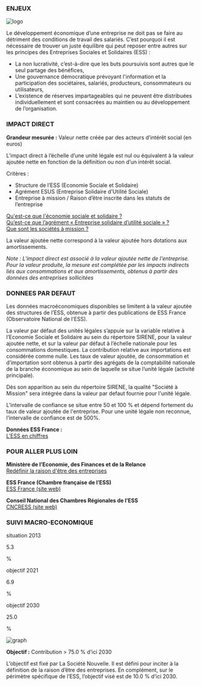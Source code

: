 ### ENJEUX

<div id="strip-odd" className="strip">
    <img id="logo-odd" src=/resources/odd_soc.png alt="logo"/>
</div>

Le développement économique d’une entreprise ne doit pas se faire au détriment des conditions de travail des salariés. C’est pourquoi il est nécessaire de trouver un juste équilibre qui peut reposer entre autres sur les principes des Entreprises Sociales et Solidaires (ESS) :
* La non lucrativité, c’est-à-dire que les buts poursuivis sont autres que le seul partage des bénéfices,
* Une gouvernance démocratique prévoyant l'information et la participation des sociétaires, salariés, producteurs, consommateurs ou utilisateurs,
* L’existence de réserves impartageables qui ne peuvent être distribuées individuellement et sont consacrées au maintien ou au développement de l’organisation.


### IMPACT DIRECT

**Grandeur mesurée :** Valeur nette créée par des acteurs d’intérêt social (en euros)

L’impact direct à l’échelle d’une unité légale est nul ou équivalent à la valeur ajoutée nette en fonction de la définition ou non d’un intérêt social.

Critères :
* Structure de l’ESS (Economie Sociale et Solidaire) 
* Agrément ESUS (Entreprise  Solidaire d'Utilité Sociale) 
* Entreprise à mission / Raison d’être inscrite dans les statuts de l’entreprise 

[Qu'est-ce que l'économie sociale et solidaire ?](https://www.economie.gouv.fr/cedef/economie-sociale-et-solidaire)  
[Qu’est-ce que l’agrément « Entreprise solidaire d’utilité sociale » ?](https://www.economie.gouv.fr/entreprises/agrement-entreprise-solidaire-utilite-sociale-ess)  
[Que sont les sociétés à mission ?](https://www.economie.gouv.fr/cedef/societe-mission)

La valeur ajoutée nette correspond à la valeur ajoutée hors dotations aux amortissements.

*Note : L'impact direct est associé à la valeur ajoutée nette de l'entreprise. Pour la valeur produite, la mesure est complétée par les impacts indirects liés aux consommations et aux amortissements, obtenus à partir des données des entreprises sollicitées*

### DONNEES PAR DEFAUT

Les données macroéconomiques disponibles se limitent à la valeur ajoutée des structures de l’ESS, obtenue à partir des publications de ESS France (Observatoire National de l’ESS).

La valeur par défaut des unités légales s’appuie sur la variable relative à l’Economie Sociale et Solidaire au sein du répertoire SIRENE, pour la valeur ajoutée nette, et sur la valeur par défaut à l’échelle nationale pour les consommations domestiques. La contribution relative aux importations est considérée comme nulle. Les taux de valeur ajoutée, de consommation et d’importation sont obtenus à partir des agrégats de la comptabilité nationale de la branche économique au sein de laquelle se situe l’unité légale (activité principale).

Dès son apparition au sein du répertoire SIRENE, la qualité "Société à Mission" sera intégrée dans la valeur par defaut fournie pour l'unité légale.

L’intervalle de confiance se situe entre 50 et 100 % et dépend fortement du taux de valeur ajoutée de l'entreprise. Pour une unité légale non reconnue, l’intervalle de confiance est de 500%.

**Données ESS France :**  
[L'ESS en chiffres](https://ess-france.org/fr/less-en-chiffres)

### POUR ALLER PLUS LOIN

**Ministère de l’Economie, des Finances et de la Relance**  
[Redéfinir la raison d'être des entreprises](https://www.economie.gouv.fr/loi-pacte-redefinir-raison-etre-entreprises)

**ESS France (Chambre française de l’ESS)**  
[ESS France (site web)](https://ess-france.org/fr)

**Conseil National des Chambres Régionales de l’ESS**  
[CNCRESS (site web)](http://www.esspace.fr/index.html)

### SUIVI MACRO-ECONOMIQUE

<div class="references-blocks">
    <div id="block-1">
    <p id="titre-block">situation 2013</p>
    <p id="value-block">5.3</p>
    <p id="unit-block">%</p>
    </div>
    <div id="block-2">
    <p id="titre-block">objectif 2021</p>
    <p id="value-block">6.9</p>
    <p id="unit-block">%</p>
    </div>
    <div id="block-3">
    <p id="titre-block">objectif 2030</p>
    <p id="value-block">25.0</p>
    <p id="unit-block">%</p>
    </div>
</div>

<div id="graph">
    <img id="graph-img" src="/graphics/SOC_Graphe-fr.png" alt="graph"/>
</div>

**Objectif :** Contribution > 75.0 % d’ici 2030

L’objectif est fixé par La Société Nouvelle. Il est défini pour inciter à la définition de la raison d’être des entreprises. En complément, sur le périmètre spécifique de l’ESS, l’objectif visé est de 10.0 % d’ici 2030.